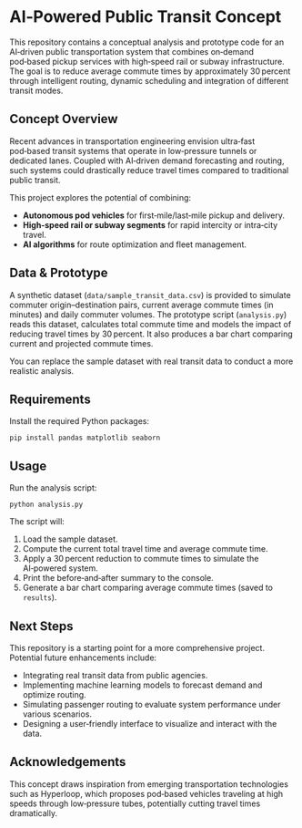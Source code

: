 # AI‑Powered Public Transit Concept

This repository contains a conceptual analysis and prototype code for an AI‑driven public transportation system that combines on‑demand pod‑based pickup services with high‑speed rail or subway infrastructure.  The goal is to reduce average commute times by approximately 30 percent through intelligent routing, dynamic scheduling and integration of different transit modes.

## Concept Overview

Recent advances in transportation engineering envision ultra‑fast pod‑based transit systems that operate in low‑pressure tunnels or dedicated lanes.  Coupled with AI‑driven demand forecasting and routing, such systems could drastically reduce travel times compared to traditional public transit.

This project explores the potential of combining:

- **Autonomous pod vehicles** for first‑mile/last‑mile pickup and delivery.
- **High‑speed rail or subway segments** for rapid intercity or intra‑city travel.
- **AI algorithms** for route optimization and fleet management.

## Data & Prototype

A synthetic dataset (`data/sample_transit_data.csv`) is provided to simulate commuter origin–destination pairs, current average commute times (in minutes) and daily commuter volumes.  The prototype script (`analysis.py`) reads this dataset, calculates total commute time and models the impact of reducing travel times by 30 percent.  It also produces a bar chart comparing current and projected commute times.

You can replace the sample dataset with real transit data to conduct a more realistic analysis.

## Requirements

Install the required Python packages:

```
pip install pandas matplotlib seaborn
```

## Usage

Run the analysis script:

```
python analysis.py
```

The script will:

1. Load the sample dataset.
2. Compute the current total travel time and average commute time.
3. Apply a 30 percent reduction to commute times to simulate the AI‑powered system.
4. Print the before‑and‑after summary to the console.
5. Generate a bar chart comparing average commute times (saved to `results`).

## Next Steps

This repository is a starting point for a more comprehensive project.  Potential future enhancements include:

- Integrating real transit data from public agencies.
- Implementing machine learning models to forecast demand and optimize routing.
- Simulating passenger routing to evaluate system performance under various scenarios.
- Designing a user‑friendly interface to visualize and interact with the data.

## Acknowledgements

This concept draws inspiration from emerging transportation technologies such as Hyperloop, which proposes pod‑based vehicles traveling at high speeds through low‑pressure tubes, potentially cutting travel times dramatically.
